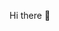 Hi there 👋

<!--
**Pauloricardo2017/Pauloricardo2017** is a ✨ _special_ ✨ repository because its `README.md` (this file) appears on your GitHub profile.
-Cursando Analise e  Desenvolvimento De sistema.
- Atualmente Estou Aprendendo Python.

-->
